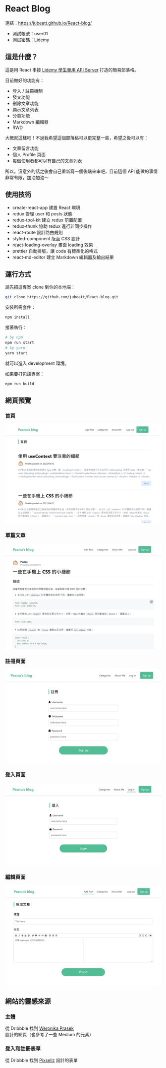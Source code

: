 # React Blog

連結：https://jubeatt.github.io/React-blog/

- 測試帳號：user01
- 測試密碼：Lidemy

## 這是什麼？

這是用 React 串接 [Lidemy 學生專用 API Server](https://github.com/Lidemy/lidemy-student-json-api-server) 打造的簡易部落格。

目前做好的功能有：

- 登入 / 註冊機制
- 發文功能
- 刪除文章功能
- 顯示文章列表
- 分頁功能
- Markdown 編輯器
- RWD

大概就這樣吧！不過我希望這個部落格可以更完整一些，希望之後可以有：

- 文章留言功能
- 個人 Profile 頁面
- 每個使用者都可以有自己的文章列表

所以，沒意外的話之後會自己重新寫一個後端來串吧，目前這個 API 能做的事情非常有限，加油加油～

## 使用技術

- create-react-app 建置 React 環境
- redux 管理 user 和 posts 狀態
- redux-tool-kit 建立 redux 前置配置
- redux-thunk 協助 redux 進行非同步操作
- react-route 設計路由規則
- styled-component 版面 CSS 設計
- react-loading-overlay 畫面 loading 效果
- prettier 自動排版，讓 code 有標準化的格式
- react-md-editor 建立 Markdown 編輯器及輸出結果

## 運行方式

請先把這專案 clone 到你的本地端：

```bash
git clone https://github.com/jubeatt/React-blog.git
```

安裝所需套件：

```bash
npm install
```


接著執行：

```bash
# by npm
npm run start
# by yarn
yarn start 
```

就可以進入 development 環境。

如果要打包該專案：

```bash
npm run build
```



## 網頁預覽

### 首頁

![home-page](./preview-img/home-page.jpg)

### 單篇文章

![single-post](./preview-img/single-post.jpg)

### 註冊頁面

![sign-up-page](./preview-img/sign-up-page.jpg)

### 登入頁面

![log-in-page](./preview-img/log-in-page.jpg)

### 編輯頁面

![add-post-page](./preview-img/add-post-page.jpg)

## 網站的靈感來源

### 主體

從 Dribbble 找到 [Weronika Prasek](https://dribbble.com/shots/15315334--Segment-Blog) 設計的網頁（也參考了一些 Medium 的元素）

### 登入和註冊表單

從 Dribbble 找到 [Pixsellz](https://dribbble.com/shots/16502934-Sign-up-Log-in) 設計的表單
